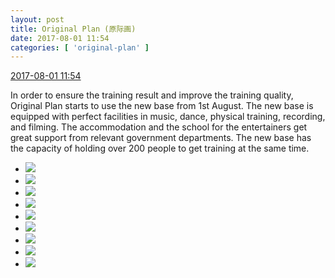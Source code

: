```yaml
---
layout: post
title: Original Plan (原际画)
date: 2017-08-01 11:54
categories: [ 'original-plan' ]
---
```


<div class="weibo-info">
  <a href="http://weibo.com/5626539553/Ff40Bl4aI">2017-08-01 11:54</a>
</div>

In order to ensure the training result and improve the training quality, Original Plan starts to use the new base from 1st August. The new base is equipped with perfect facilities in music, dance, physical training, recording, and filming. The accommodation and the school for the entertainers get great support from relevant government departments. The new base has the capacity of holding over 200 people to get training at the same time.

<!-- more -->

<ul class="weibo-pic-list-3">
  <li class="weibo-pic">
    <a href="https://wx2.sinaimg.cn/mw690/0068MnXXly1fi42oczhpdj30zk0qodii.jpg"><img src="https://wx2.sinaimg.cn/thumb150/0068MnXXly1fi42oczhpdj30zk0qodii.jpg" /></a>
  </li>
  <li class="weibo-pic">
    <a href="https://wx1.sinaimg.cn/mw690/0068MnXXly1fi42os0mjtj30zk0qojtw.jpg"><img src="https://wx1.sinaimg.cn/thumb150/0068MnXXly1fi42os0mjtj30zk0qojtw.jpg" /></a>
  </li>
  <li class="weibo-pic">
    <a href="https://wx3.sinaimg.cn/mw690/0068MnXXly1fi42oqscg9j30zk0qo3zu.jpg"><img src="https://wx3.sinaimg.cn/thumb150/0068MnXXly1fi42oqscg9j30zk0qo3zu.jpg" /></a>
  </li>
  <li class="weibo-pic">
    <a href="https://wx4.sinaimg.cn/mw690/0068MnXXly1fi42op5ygmj30zk0qowh7.jpg"><img src="https://wx4.sinaimg.cn/thumb150/0068MnXXly1fi42op5ygmj30zk0qowh7.jpg" /></a>
  </li>
  <li class="weibo-pic">
    <a href="https://wx4.sinaimg.cn/mw690/0068MnXXly1fi42oob17kj33402c0b2a.jpg"><img src="https://wx4.sinaimg.cn/thumb150/0068MnXXly1fi42oob17kj33402c0b2a.jpg" /></a>
  </li>
  <li class="weibo-pic">
    <a href="https://wx1.sinaimg.cn/mw690/0068MnXXly1fi42oq2x1yj30zk0qotbm.jpg"><img src="https://wx1.sinaimg.cn/thumb150/0068MnXXly1fi42oq2x1yj30zk0qotbm.jpg" /></a>
  </li>
  <li class="weibo-pic">
    <a href="https://wx4.sinaimg.cn/mw690/0068MnXXly1fi42ofxatej33402c07wi.jpg"><img src="https://wx4.sinaimg.cn/thumb150/0068MnXXly1fi42ofxatej33402c07wi.jpg" /></a>
  </li>
  <li class="weibo-pic">
    <a href="https://wx3.sinaimg.cn/mw690/0068MnXXly1fi42oldgtnj33402c0u0x.jpg"><img src="https://wx3.sinaimg.cn/thumb150/0068MnXXly1fi42oldgtnj33402c0u0x.jpg" /></a>
  </li>
  <li class="weibo-pic">
    <a href="https://wx4.sinaimg.cn/mw690/0068MnXXly1fi42oif3pfj33402c07wh.jpg"><img src="https://wx4.sinaimg.cn/thumb150/0068MnXXly1fi42oif3pfj33402c07wh.jpg" /></a>
  </li>
</ul>
